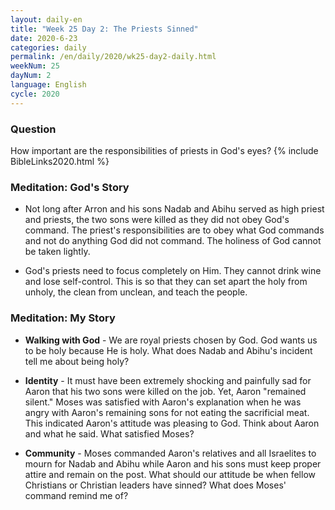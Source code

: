 ```yaml
---
layout: daily-en
title: "Week 25 Day 2: The Priests Sinned"
date: 2020-6-23 
categories: daily
permalink: /en/daily/2020/wk25-day2-daily.html
weekNum: 25
dayNum: 2
language: English
cycle: 2020
---
```

### Question     
How important are the responsibilities of priests in God's eyes?
{% include BibleLinks2020.html %} 

### Meditation: God's Story   
+ Not long after Arron and his sons Nadab and Abihu served as high priest and priests, the two sons were killed as they did not obey God's command. The priest's responsibilities are to obey what God commands and not do anything God did not command. The holiness of God cannot be taken lightly. 

+ God's priests need to focus completely on Him. They cannot drink wine and lose self-control. This is so that they can set apart the holy from unholy, the clean from unclean, and teach the people. 

### Meditation: My Story   
+ **Walking with God** - We are royal priests chosen by God. God wants us to be holy because He is holy. What does Nadab and Abihu's incident tell me about being holy? 

+ **Identity** - It must have been extremely shocking and painfully sad for Aaron that his two sons were killed on the job. Yet, Aaron "remained silent." Moses was satisfied with Aaron's explanation when he was angry with Aaron's remaining sons for not eating the sacrificial meat. This indicated Aaron's attitude was pleasing to God. Think about Aaron and what he said. What satisfied Moses? 

+ **Community** - Moses commanded Aaron's relatives and all Israelites to mourn for Nadab and Abihu while Aaron and his sons must keep proper attire and remain on the post. What should our attitude be when fellow Christians or Christian leaders have sinned? What does Moses' command remind me of? 
